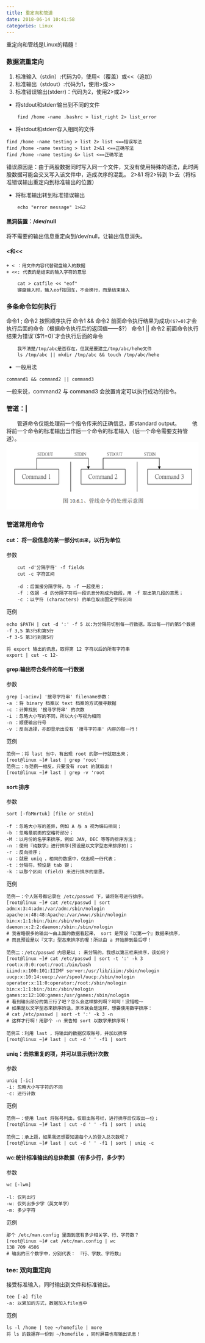 ```yaml
---
title: 重定向和管道
date: 2018-06-14 10:41:58
categories: Linux
---
```

重定向和管线是Linux的精髓！
### 数据流重定向
1. 标准输入（stdin）:代码为0，使用<（覆盖）或<<（追加）
2. 标准输出（stdout）:代码为1，使用>或>>
3. 标准错误输出(stderr)：代码为2，使用2>或2>>
<!-- more -->

+ 将stdout和stderr输出到不同的文件
```
	find /home -name .bashrc > list_right 2> list_error
```

+ 将stdout和stderr存入相同的文件
```
find /home -name testing > list 2> list <==错误写法
find /home -name testing > list 2>&1 <==正确写法
find /home -name testing &> list <==正确写法
```
错误原因是：由于两股数据同时写入同一个文件，又没有使用特殊的语法，此时两股数据可能会交叉写入该文件中，造成次序的混乱。
2>&1 将2>转到 1>去（将标准错误输出重定向到标准输出的位置）

+ 将标准输出转到标准错误输出
```
	echo "error message" 1>&2
```

#### 黑洞装置：/dev/null
将不需要的输出信息重定向到/dev/null，让输出信息消失。

#### <和<<
	+ < ：用文件内容代替键盘输入的数据
	+ <<: 代表的是结束的输入字符的意思
```
	cat > catfile << "eof"
    键盘输入时，输入eof按回车，不会换行，而是结束输入
```



### 多条命令如何执行
命令1 ; 命令2  按照顺序执行
命令1 && 命令2  前面命令执行结果为成功`($?=0)`才会执行后面的命令（根据命令执行后的返回值——$?）
命令1 || 命令2    前面命令执行结果为错误`($?!=0)`才会执行后面的命令

```
	我不清楚/tmp/abc是否存在，但就是要建立/tmp/abc/hehe文件
	ls /tmp/abc || mkdir /tmp/abc && touch /tmp/abc/hehe
```

+ 一般用法
```
command1 && command2 || command3
```
一般来说，command2 与 command3 会放置肯定可以执行成功的指令。

### 管道：|
　　管道命令仅能处理前一个指令传来的正确信息，即standard output。
　　他将前一个命令的标准输出当作后一个命令的标准输入（后一个命令需要支持管道）。
![pipe](https://github.com/fallinsilence/usedPictures/blob/master/Linux/pipe.png?raw=true)

### 管道常用命令
#### cut： 将一段信息的某一部分`切出来`，以行为单位
参数
```
	cut -d'分隔字符' -f fields
	cut -c 字符区间
    
    -d ：后面接分隔字符。与 -f 一起使用；
    -f ：依据 -d 的分隔字符将一段讯息分割成为数段，用 -f 取出第几段的意思；
    -c ：以字符 (characters) 的单位取出固定字符区间
```
范例
```
echo $PATH | cut -d ':' -f 5 以:为分隔符切割每一行数据，取出每一行的第5个数据
-f 3,5 第3行和第5行
-f 3-5 第3行到第5行
```
```
将 export 输出的讯息，取得第 12 字符以后的所有字符串
export | cut -c 12-
```

#### grep:输出符合条件的每一行数据
参数
```
grep [-acinv] '搜寻字符串' filename参数：
-a ：将 binary 档案以 text 档案的方式搜寻数据
-c ：计算找到 '搜寻字符串' 的次数
-i ：忽略大小写的不同，所以大小写视为相同
-n ：顺便输出行号
-v ：反向选择，亦即显示出没有 '搜寻字符串' 内容的那一行！
```

范例
```
范例一：将 last 当中，有出现 root 的那一行就取出来；
[root@linux ~]# last | grep 'root'
范例二：与范例一相反，只要没有 root 的就取出！
[root@linux ~]# last | grep -v 'root
```

#### sort:排序
参数
```
sort [-fbMnrtuk] [file or stdin]

-f ：忽略大小写的差异，例如 A 与 a 视为编码相同；
-b ：忽略最前面的空格符部分；
-M ：以月份的名字来排序，例如 JAN, DEC 等等的排序方法；
-n ：使用『纯数字』进行排序(预设是以文字型态来排序的)；
-r ：反向排序；
-u ：就是 uniq ，相同的数据中，仅出现一行代表；
-t ：分隔符，预设是 tab 键；
-k ：以那个区间 (field) 来进行排序的意思，
```

范例
```
范例一：个人账号都记录在 /etc/passwd 下，请将账号进行排序。
[root@linux ~]# cat /etc/passwd | sort
adm:x:3:4:adm:/var/adm:/sbin/nologin
apache:x:48:48:Apache:/var/www:/sbin/nologin
bin:x:1:1:bin:/bin:/sbin/nologin
daemon:x:2:2:daemon:/sbin:/sbin/nologin
# 我省略很多的输出～由上面的数据看起来， sort 是预设『以第一个』数据来排序，
# 而且预设是以『文字』型态来排序的喔！所以由 a 开始排到最后啰！

范例二：/etc/passwd 内容是以 : 来分隔的，我想以第三栏来排序，该如何？
[root@linux ~]# cat /etc/passwd | sort -t ':' -k 3
root:x:0:0:root:/root:/bin/bash
iiimd:x:100:101:IIIMF server:/usr/lib/iiim:/sbin/nologin
uucp:x:10:14:uucp:/var/spool/uucp:/sbin/nologin
operator:x:11:0:operator:/root:/sbin/nologin
bin:x:1:1:bin:/bin:/sbin/nologin
games:x:12:100:games:/usr/games:/sbin/nologin
# 看到输出部分的第三行了吧？怎么会这样排列啊？呵呵！没错啦～
# 如果是以文字型态来排序的话，原本就会是这样，想要使用数字排序：
# cat /etc/passwd | sort -t ':' -k 3 -n
# 这样才行啊！用那个 -n 来告知 sort 以数字来排序啊！

范例三：利用 last ，将输出的数据仅取账号，并加以排序
[root@linux ~]# last | cut -d ' ' -f1 | sort
```

#### uniq：去除重复的项，并可以显示统计次数
参数
```
uniq [-ic]
-i: 忽略大小写字符的不同
-c: 进行计数
```

范例
```
范例一：使用 last 将账号列出，仅取出账号栏，进行排序后仅取出一位；
[root@linux ~]# last | cut -d ' ' -f1 | sort | uniq

范例二：承上题，如果我还想要知道每个人的登入总次数呢？
[root@linux ~]# last | cut -d ' ' -f1 | sort | uniq -c
```

#### wc:统计标准输出的总体数据（有多少行，多少字）
参数
```
wc [-lwm]

-l: 仅列出行
-w: 仅列出多少字（英文单字）
-m: 多少字符
```

范例
```
那个 /etc/man.config 里面到底有多少相关字、行、字符数？
[root@linux ~]# cat /etc/man.config | wc
138 709 4506
# 输出的三个数字中，分别代表： 『行、字数、字符数』
```

### tee: 双向重定向
接受标准输入，同时输出到文件和标准输出。
```
tee [-a] file
-a: 以累加的方式，数据加入file当中
```

范例
```
ls -l /home | tee ~/homefile | more
将 ls 的数据存一份到 ~/homefile ，同时屏幕也有输出讯息！
```